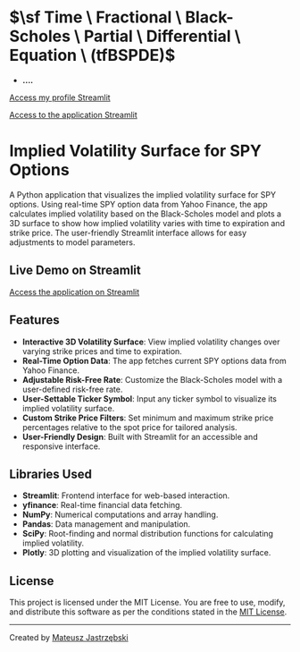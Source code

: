 # **$\sf Time \ Fractional \ Black-Scholes \ Partial \ Differential \ Equation \ (tfBSPDE)$**
- **....**

[Access my profile Streamlit](https://share.streamlit.io/user/researchercleves)

[Access to the application Streamlit](https://implied-volatility-surface-4f96sdbcw01.streamlit.app/)

# Implied Volatility Surface for SPY Options

A Python application that visualizes the implied volatility surface for SPY options. Using real-time SPY option data from Yahoo Finance, the app calculates implied volatility based on the Black-Scholes model and plots a 3D surface to show how implied volatility varies with time to expiration and strike price. The user-friendly Streamlit interface allows for easy adjustments to model parameters.

## Live Demo on Streamlit
[Access the application on Streamlit](https://volatilitysurface.streamlit.app/)

## Features
- **Interactive 3D Volatility Surface**: View implied volatility changes over varying strike prices and time to expiration.
- **Real-Time Option Data**: The app fetches current SPY options data from Yahoo Finance.
- **Adjustable Risk-Free Rate**: Customize the Black-Scholes model with a user-defined risk-free rate.
- **User-Settable Ticker Symbol**: Input any ticker symbol to visualize its implied volatility surface.
- **Custom Strike Price Filters**: Set minimum and maximum strike price percentages relative to the spot price for tailored analysis.
- **User-Friendly Design**: Built with Streamlit for an accessible and responsive interface.

## Libraries Used
- **Streamlit**: Frontend interface for web-based interaction.
- **yfinance**: Real-time financial data fetching.
- **NumPy**: Numerical computations and array handling.
- **Pandas**: Data management and manipulation.
- **SciPy**: Root-finding and normal distribution functions for calculating implied volatility.
- **Plotly**: 3D plotting and visualization of the implied volatility surface.

## License
This project is licensed under the MIT License. You are free to use, modify, and distribute this software as per the conditions stated in the [MIT License](https://opensource.org/licenses/MIT).

---

Created by [Mateusz Jastrzębski](https://www.linkedin.com/in/mateusz-jastrz%C4%99bski-8a2622264/)
